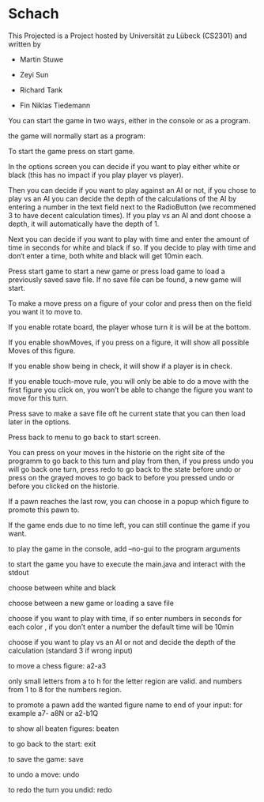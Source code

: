 # Schach

This Projected is a Project hosted by Universität zu Lübeck (CS2301) and written by

* Martin Stuwe

* Zeyi Sun

* Richard Tank

* Fin Niklas Tiedemann

You can start the game in two ways, either in the console or as a program.


the game will normally start as a program:

To start the game press on start game.

In the options screen you can decide if you want to play either white or black (this has no impact if you play player vs player).

Then you can decide if you want to play against an AI or not, if you chose to play vs an AI you can decide the depth of the calculations of the AI by entering a number in the text field next to the RadioButton (we recommened 3 to have decent calculation times). 
If you play vs an AI and dont choose a depth, it will automatically have the depth of 1.

Next you can decide if you want to play with time and enter the amount of time in seconds for white and black if so. If you decide to play with time and don‘t enter a time, both white and black will get 10min each.

Press start game to start a new game or press load game to load a previously saved save file. 
If no save file can be found, a new game will start.

To make a move press on a figure of your color and press then on the field you want it to move to.

If you enable rotate board, the player whose turn it is will be at the bottom.

If you enable showMoves, if you press on a figure, it will show all possible Moves of this figure.

If you enable show being in check, it will show if a player is in check.

If you enable touch-move rule, you will only be able to do a move with the first figure you click on, you won’t be able to change the figure you want to move for this turn.

Press save to make a save file oft he current state that you can then load later in the options.

Press back to menu to go back to start screen.

You can press on your moves in the historie on the right site of the programm to go back to this turn and play from then, if you press undo you will go back one turn, press redo to go back to the state before undo or press on the grayed moves to go back to before you pressed undo or before you clicked on the historie.

If a pawn reaches the last row, you can choose in a popup which figure to promote this pawn to.

If the game ends due to no time left, you can still continue the game if you want. 




to play the game in the console, add –no-gui to the program arguments

to start the game you have to execute the main.java and interact with the stdout

choose between white and black

choose between a new game or loading a save file

choose if you want to play with time, if so enter numbers in seconds for each color , if you don’t enter a number the default time will be 10min

choose if you want to play vs an AI or not and decide the depth of the calculation (standard 3 if wrong input)

to move a chess figure: a2-a3

only small letters from a to h for the letter region are valid.
and numbers from 1 to 8 for the numbers region.

to promote a pawn add the wanted figure name to end of your input: for example a7- a8N or a2-b1Q

to show all beaten figures: beaten

to go back to the start: exit

to save the game: save

to undo a move: undo

to redo the turn you undid: redo




